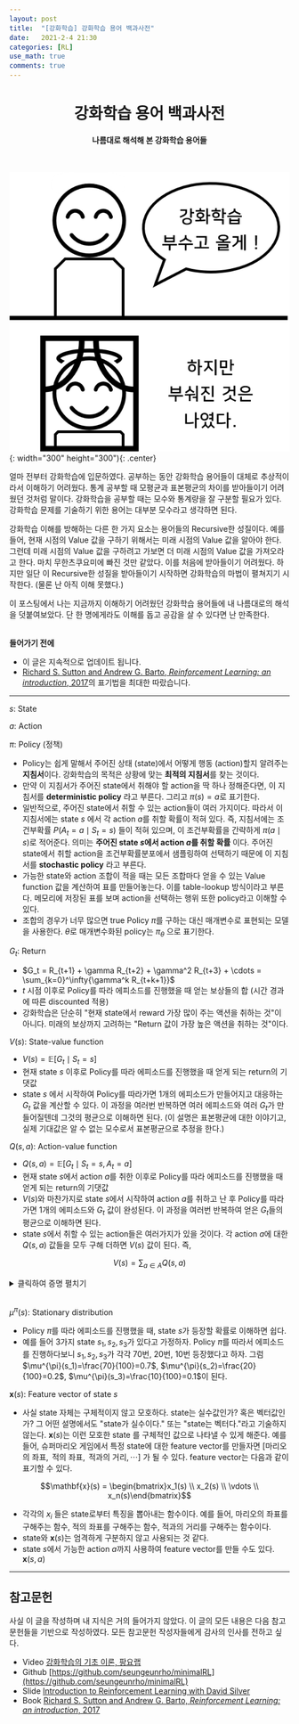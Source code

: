 ```yaml
---
layout: post
title:  "[강화학습] 강화학습 용어 백과사전"
date:   2021-2-4 21:30
categories: [RL]
use_math: true
comments: true
---
```


# <center>강화학습 용어 백과사전</center>
**<center>나름대로 해석해 본 강화학습 용어들</center>**<br/><br/>

![figure1](https://raw.githubusercontent.com/HiddenBeginner/hiddenbeginner.github.io/master/static/img/_posts/2021-2-4-rl-notations-cheat-sheet/figure1.png){: width="300" height="300"){: .center}

얼마 전부터 강화학습에 입문하였다. 공부하는 동안 강화학습 용어들이 대체로 추상적이라서 이해하기 어려웠다. 통계 공부할 때 모평균과 표본평균의 차이를 받아들이기 어려웠던 것처럼 말이다. 강화학습을 공부할 때는 모수와 통계량을 잘 구분할 필요가 있다. 강화학습 문제를 기술하기 위한 용어는 대부분 모수라고 생각하면 된다. 

강화학습 이해를 방해하는 다른 한 가지 요소는 용어들의 Recursive한 성질이다. 예를 들어, 현재 시점의 Value 값을 구하기 위해서는 미래 시점의 Value 값을 알아야 한다. 그런데 미래 시점의 Value 값을 구하려고 가보면 더 미래 시점의 Value 값을 가져오라고 한다. 마치 무한츠쿠요미에 빠진 것만 같았다. 이를 처음에 받아들이기 어려웠다. 하지만 일단 이 Recursive한 성질을 받아들이기 시작하면 강화학습의 마법이 펼쳐지기 시작한다. (물론 난 아직 이해 못했다.)

이 포스팅에서 나는 지금까지 이해하기 어려웠던 강화학습 용어들에 내 나름대로의 해석을 덧붙여보았다. 단 한 명에게라도 이해를 돕고 공감을 살 수 있다면 난 만족한다.
<br/><br/>

**들어가기 전에**
- 이 글은 지속적으로 업데이트 됩니다.
- [Richard S. Sutton and Andrew G. Barto, *Reinforcement Learning: an introduction*, 2017](https://www.andrew.cmu.edu/course/10-703/textbook/BartoSutton.pdf)의 표기법을 최대한 따랐습니다.

---

$s$: State

$a$: Action

$\pi$: Policy (정책)
- Policy는 쉽게 말해서 주어진 상태 (state)에서 어떻게 행동 (action)할지 알려주는 **지침서**이다. 강화학습의 목적은 상황에 맞는 **최적의 지침서**를 찾는 것이다.
- 만약 이 지침서가 주어진 state에서 취해야 할 action을 딱 하나 정해준다면, 이 지침서를 **deterministic policy** 라고 부른다. 그리고 $\pi(s)=a$로 표기한다. 
- 일반적으로, 주어진 state에서 취할 수 있는 action들이 여러 가지이다. 따라서 이 지침서에는 state $s$ 에서 각 action $a$를 취할 확률이 적혀 있다. 즉, 지침서에는 조건부확률 $P(A_t=a \mid S_t=s)$ 들이 적혀 있으며, 이 조건부확률을 간략하게 $\pi(a \mid s)$로 적어준다. 의미는 **주어진 state $s$에서 action $a$를 취할 확률** 이다. 주어진 state에서 취할 action을 조건부확률분포에서 샘플링하여 선택하기 때문에 이 지침서를 **stochastic policy** 라고 부른다.
- 가능한 state와 action 조합이 적을 때는 모든 조합마다 얻을 수 있는 Value function 값을 계산하여 표를 만들어놓는다. 이를 table-lookup 방식이라고 부른다. 메모리에 저장된 표를 보며 action을 선택하는 행위 또한 policy라고 이해할 수 있다.
- 조합의 경우가 너무 많으면 true Policy $\pi$를 구하는 대신 매개변수로 표현되는 모델을 사용한다. $\theta$로 매개변수화된 policy는 $\pi_\theta$ 으로 표기한다. 

$G_t$: Return
- $G_t = R_{t+1} + \gamma R_{t+2} + \gamma^2 R_{t+3} + \cdots = \sum_{k=0}^\infty{\gamma^k R_{t+k+1}}$
- $t$ 시점 이후로 Policy를 따라 에피소드를 진행했을 때 얻는 보상들의 합 (시간 경과에 따른 discounted 적용)
- 강화학습은 단순히 "현재 state에서 reward 가장 많이 주는 액션을 취하는 것"이 아니다. 미래의 보상까지 고려하는 "Return 값이 가장 높은 액션을 취하는 것"이다.
    
$V(s)$: State-value function
- $V(s)=\mathbb{E}[G_t \mid S_t=s]$
- 현재 state $s$ 이후로 Policy를 따라 에피소드를 진행했을 때 얻게 되는 return의 기댓값
- state $s$ 에서 시작하여 Policy를 따라가면 1개의 에피소드가 만들어지고 대응하는 $G_t$ 값을 계산할 수 있다. 이 과정을 여러번 반복하면 여러 에피소드와 여러 $G_t$가 만들어질텐데 그것의 평균으로 이해하면 된다. (이 설명은 표본평균에 대한 이야기고, 실제 기대값은 알 수 없는 모수로서 표본평균으로 추정을 한다.)
        
$Q(s,a)$: Action-value function
- $Q(s, a)=\mathbb{E}[G_t \mid S_t=s, A_t=a]$
- 현재 state $s$에서 action $a$를 취한 이후로 Policy를 따라 에피소드를 진행했을 때 얻게 되는 return의 기댓값
- $V(s)$와 마찬가지로 state $s$에서 시작하여 action $a$를 취하고 난 후 Policy를 따라가면 1개의 에피소드와 $G_t$ 값이 완성된다. 이 과정을 여러번 반복하여 얻은 $G_t$들의 평균으로 이해하면 된다.
- state $s$에서 취할 수 있는 action들은 여러가지가 있을 것이다. 각 action $a$에 대한 $Q(s, a)$ 값들을 모두 구해 더하면 $V(s)$ 값이 된다. 즉, 

<div markdown="1">

$$V(s)=\sum_{a \in A}{Q(s, a)}$$
</div>

<details>
<summary>클릭하여 증명 펼치기</summary>
<div markdonw="1">
    
취할 수 있는 action이 n개가 있다고 가정하자. 즉, $A=\left\{a_1, a_2, \cdots, a_N \right\}$.
$$\begin{matrix}
P(G_t|S_t=s)& = &\frac{P(G_t, \;S_t=s)}{P(S_t=s)} & \text{By Bayes' Theorem} \\ 
 & = & \frac{P(G_t, \;S_t=s, \;A_t=a_1)+\cdots+P(G_t, \;S_t=s, \;A_t=a_N)}{P(S_t=s, \;A_t=a_1)+\cdots+P(S_t=s, \;A_t=a_N)} & \text{By Sum Rule} \\
 & = & \frac{P(G_t, \;S_t=s, \;A_t=a_1)}{P(S_t=s, \;A_t=a_1)+\cdots+P(S_t=s, \;A_t=a_N)}+\cdots+\frac{P(G_t, \;S_t=s, \;A_t=a_1)}{P(S_t=s, \;A_t=a_1)+\cdots+P(S_t=s, \;A_t=a_N)} & \text{By 분모나누기} \\
 & = & P(G_t|S_t=s, \;A_t=a_1)+\cdots+P(G_t|S_t=s, \;A_t=a_N) & \text{By Bayes' Theorem} \\
 & = & \sum_{k=1}^{N}P(G_t|S_t=s, A_t=a_k) &&
\end{matrix}$$

Expectation 계산에서 확률부분에 위 성질들 대입하면 쉽게 증명된다.
</div>
</details>

<br/>

$\mu^{\pi}(s)$: Stationary distribution
- Policy $\pi$를 따라 에피소드를 진행했을 때, state $s$가 등장할 확률로 이해하면 쉽다.
- 예를 들어 3가지 state $s_1, s_2, s_3$가 있다고 가정하자. Policy $\pi$를 따라서 에피소드를 진행하다보니 $s_1, s_2, s_3$가 각각 70번, 20번, 10번 등장했다고 하자. 그럼 $\mu^{\pi}(s_1)=\frac{70}{100}=0.7$, $\mu^{\pi}(s_2)=\frac{20}{100}=0.2$, $\mu^{\pi}(s_3)=\frac{10}{100}=0.1$이 된다.
    
$\mathbf{x}(s)$: Feature vector of state $s$
- 사실 state 자체는 구체적이지 않고 모호하다. state는 실수값인가? 혹은 벡터값인가? 그 어떤 설명에서도 "state가 실수이다." 또는 "state는 벡터다."라고 기술하지 않는다. $\mathbf{x}(s)$는 이런 모호한 state 를 구체적인 값으로 나타낼 수 있게 해준다. 예를 들어, 슈퍼마리오 게임에서 특정 state에 대한 feature vector를 만들자면 $[\text{마리오의 좌표}, \text{ 적의 좌표}, \text{ 적과의 거리}, \cdots]$ 가 될 수 있다. feature vector는 다음과 같이 표기할 수 있다.

<div markdown="1">

$$\mathbf{x}(s) = \begin{bmatrix}x_1(s) \\ x_2(s) \\ \vdots \\ x_n(s)\end{bmatrix}$$
</div>

- 각각의 $x_i$ 들은 state로부터 특징을 뽑아내는 함수이다. 예를 들어, 마리오의 좌표를 구해주는 함수, 적의 좌표를 구해주는 함수, 적과의 거리를 구해주는 함수이다.
- state와 $\mathbf{x}(s)$는 엄격하게 구분하지 않고 사용되는 것 같다.
- state $s$에서 가능한 action $a$까지 사용하여 feature vector를 만들 수도 있다. $\mathbf{x}(s, a)$

---

## 참고문헌
사실 이 글을 작성하며 내 지식은 거의 들어가지 않았다. 이 글의 모든 내용은 다음 참고문헌들을 기반으로 작성하였다. 모든 참고문헌 작성자들에게 감사의 인사를 전하고 싶다.

- Video [강화학습의 기초 이론, 팡요랩](https://youtube.com/playlist?list=PLpRS2w0xWHTcTZyyX8LMmtbcMXpd3s4TU)
- Github [https://github.com/seungeunrho/minimalRL](https://github.com/seungeunrho/minimalRL)
- Slide [Introduction to Reinforcement Learning with David Silver](https://www.davidsilver.uk/teaching/)
- Book [Richard S. Sutton and Andrew G. Barto, *Reinforcement Learning: an introduction*, 2017](https://www.andrew.cmu.edu/course/10-703/textbook/BartoSutton.pdf)
